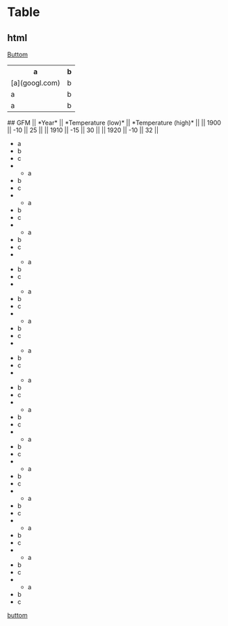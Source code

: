 # Table
## html
[Buttom](#buttom)
<table>
<tr><th>a</th><th>b</th></tr>
<tr><td>[a](googl.com)</td><td>b</td></tr>
<tr><td>a</td><td>b</td></tr>
<tr><td>a</td><td>b</td></tr>
</table>
## GFM
|| *Year* || *Temperature (low)* || *Temperature (high)* ||
|| 1900 || -10 || 25 ||
|| 1910 || -15 || 30 ||
|| 1920 || -10 || 32 ||

* a
* b
* c
* * a
* b
* c
* * a
* b
* c
* * a
* b
* c
* * a
* b
* c
* * a
* b
* c
* * a
* b
* c
* * a
* b
* c
* * a
* b
* c
* * a
* b
* c
* * a
* b
* c
* * a
* b
* c
* * a
* b
* c
* * a
* b
* c
* * a
* b
* c
* * a
* b
* c

[buttom](id:buttom) 
